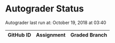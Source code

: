 # Autograder Status
Autograder last run at: October 19, 2018 at 03:40

| GitHub ID | Assignment | Graded Branch |
|-----------|------------|---------------|
